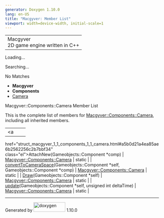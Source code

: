 ```yaml
---
generator: Doxygen 1.10.0
lang: en-US
title: "Macgyver: Member List"
viewport: width=device-width, initial-scale=1
---
```


<div id="top">

<div id="titlearea">

<table data-cellspacing="0" data-cellpadding="0">
<colgroup>
<col style="width: 100%" />
</colgroup>
<tbody>
<tr id="projectrow" class="odd">
<td id="projectalign"><div id="projectname">
Macgyver
</div>
<div id="projectbrief">
2D game engine written in C++
</div></td>
</tr>
</tbody>
</table>

</div>

<div id="main-nav">

</div>

<div id="MSearchSelectWindow"
onmouseover="return searchBox.OnSearchSelectShow()"
onmouseout="return searchBox.OnSearchSelectHide()"
onkeydown="return searchBox.OnSearchSelectKey(event)">

</div>

<div id="MSearchResultsWindow">

<div id="MSearchResults">

<div class="SRPage">

<div id="SRIndex">

<div id="SRResults">

</div>

<div id="Loading" class="SRStatus">

Loading...

</div>

<div id="Searching" class="SRStatus">

Searching...

</div>

<div id="NoMatches" class="SRStatus">

No Matches

</div>

</div>

</div>

</div>

</div>

<div id="nav-path" class="navpath">

- **Macgyver**
- **Components**
- <a href="struct_macgyver_1_1_components_1_1_camera.html"
  class="el">Camera</a>

</div>

</div>

<div class="header">

<div class="headertitle">

<div class="title">

Macgyver::Components::Camera Member List

</div>

</div>

</div>

<div class="contents">

This is the complete list of members for
<a href="struct_macgyver_1_1_components_1_1_camera.html"
class="el">Macgyver::Components::Camera</a>, including all inherited
members.

|                                                                                                   |                                                          |                                    |
|---------------------------------------------------------------------------------------------------|----------------------------------------------------------|------------------------------------|
| <a                                                                                                
 href="struct_macgyver_1_1_components_1_1_camera.html#a5b0d21a4ea85ae6b2562256c2b7bbf34"            
 class="el">AttachNew</a>(Gameobjects::Component \*comp)                                            | <a href="struct_macgyver_1_1_components_1_1_camera.html" 
                                                                                                     class="el">Macgyver::Components::Camera</a>               | <span class="mlabel">static</span> |
| <a                                                                                                
 href="struct_macgyver_1_1_components_1_1_camera.html#a92caf7b2cbd7b0cf8087d5e58d03d3b8"            
 class="el">convertToCameraSpace</a>(Gameobjects::Component \*self, Gameobjects::Component \*comp)  | <a href="struct_macgyver_1_1_components_1_1_camera.html" 
                                                                                                     class="el">Macgyver::Components::Camera</a>               | <span class="mlabel">static</span> |
| <a                                                                                                
 href="struct_macgyver_1_1_components_1_1_camera.html#aa623f2ebc0c1ade1297356fef10fa1c2"            
 class="el">Draw</a>(Gameobjects::Component \*self)                                                 | <a href="struct_macgyver_1_1_components_1_1_camera.html" 
                                                                                                     class="el">Macgyver::Components::Camera</a>               | <span class="mlabel">static</span> |
| <a                                                                                                
 href="struct_macgyver_1_1_components_1_1_camera.html#abbb366251f67df48f8e5663b80dd0586"            
 class="el">update</a>(Gameobjects::Component \*self, unsigned int deltaTime)                       | <a href="struct_macgyver_1_1_components_1_1_camera.html" 
                                                                                                     class="el">Macgyver::Components::Camera</a>               | <span class="mlabel">static</span> |

</div>

------------------------------------------------------------------------

<span class="small">Generated
by [<img src="doxygen.svg" class="footer" width="104" height="31"
alt="doxygen" />](https://www.doxygen.org/index.html) 1.10.0</span>
